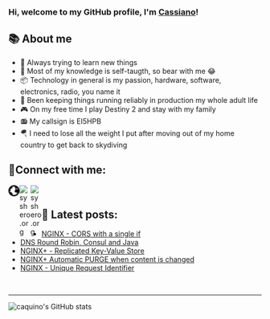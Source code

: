 ### Hi, welcome to my GitHub profile, I'm [Cassiano][pronounce]!

## 📚 About me
- 🔬 Always trying to learn new things
- 🤯 Most of my knowledge is self-taugth, so bear with me 😂
- 📦 Technology in general is my passion, hardware, software, electronics, radio, you name it
- 🚀 Been keeping things running reliably in production my whole adult life
- 🎮 On my free time I play Destiny 2 and stay with my family
- 📻 My callsign is EI5HPB
- 🪂 I need to lose all the weight I put after moving out of my home country to get back to skydiving

## 🖖Connect with me:
[<img align="left" alt="syshero.org" width="22px" src="https://raw.githubusercontent.com/iconic/open-iconic/master/svg/globe.svg" />][website]
[<img align="left" alt="syshero.org" width="22px" src="https://cdn.jsdelivr.net/npm/simple-icons@v3/icons/twitter.svg" />][twitter]
[<img align="left" alt="syshero.org" width="22px" src="https://cdn.jsdelivr.net/npm/simple-icons@v3/icons/linkedin.svg" />][linkedin]

<br />

## 📨 Latest posts:
<!-- BLOG-POST-LIST:START -->
- [NGINX - CORS with a single if](https://syshero.org/2019-09-20-cors-and-ifisevil/)
- [DNS Round Robin, Consul and Java](https://syshero.org/2018-04-26-dns-round-robin-consul-and-java/)
- [NGINX+ - Replicated Key-Value Store](https://syshero.org/2018-04-24-nginx-replicated-key-value-store/)
- [NGINX+ Automatic PURGE when content is changed](https://syshero.org/2018-04-17-nginx-automatic-purge-when-content-is-changed/)
- [NGINX - Unique Request Identifier](https://syshero.org/2018-04-13-nginx-unique-request-identifier/)
<!-- BLOG-POST-LIST:END -->

<br />

---

<img align="left" alt="caquino's GitHub stats" src="https://github-readme-stats.vercel.app/api?username=caquino&show_icons=true&hide_border=true" />

<br />
<br />

[website]: https://syshero.org
[twitter]: https://twitter.com/syshero
[linkedin]: https://linkedin.com/in/cassianoaquino
[pronounce]: https://forvo.com/word/cassiano/
